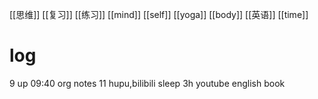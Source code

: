 [[思维]]
[[复习]]
[[练习]]
[[mind]]
[[self]]
[[yoga]]
[[body]]
[[英语]]
[[time]]
# log
9 up
09:40 org notes
11 hupu,bilibili
sleep 3h
youtube
english book
